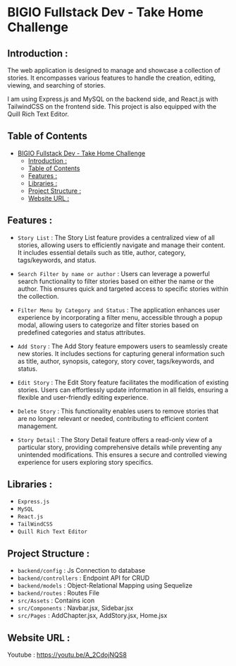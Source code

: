 # BIGIO Fullstack Dev - Take Home Challenge

## <a name="introduction"></a> Introduction :
The web application is designed to manage and showcase a collection of stories. It encompasses various features to handle the creation, editing, viewing, and searching of stories.

I am using Express.js and MySQL on the backend side, and React.js with TailwindCSS on the frontend side. This project is also equipped with the Quill Rich Text Editor.


## Table of Contents

- [BIGIO Fullstack Dev - Take Home Challenge](#bigio-fullstack-dev---take-home-challenge)
  - [ Introduction :](#-introduction-)
  - [Table of Contents](#table-of-contents)
  - [ Features :](#-features-)
  - [ Libraries :](#-libraries-)
  - [ Project Structure :](#-project-structure-)
  - [ Website URL :](#-website-url-)

## <a name="features"></a> Features :
- `Story List` : The Story List feature provides a centralized view of all stories, allowing users to efficiently navigate and manage their content. It includes essential details such as title, author, category, tags/keywords, and status.
  
- `Search Filter by name or author` : Users can leverage a powerful search functionality to filter stories based on either the name or the author. This ensures quick and targeted access to specific stories within the collection.
  
- `Filter Menu by Category and Status` : The application enhances user experience by incorporating a filter menu, accessible through a popup modal, allowing users to categorize and filter stories based on predefined categories and status attributes.
  
- `Add Story` : The Add Story feature empowers users to seamlessly create new stories. It includes sections for capturing general information such as title, author, synopsis, category, story cover, tags/keywords, and status. 
  
- `Edit Story` : The Edit Story feature facilitates the modification of existing stories. Users can effortlessly update information in all fields, ensuring a flexible and user-friendly editing experience.
  
- `Delete Story` : This functionality enables users to remove stories that are no longer relevant or needed, contributing to efficient content management.
  
- `Story Detail` : The Story Detail feature offers a read-only view of a particular story, providing comprehensive details while preventing any unintended modifications. This ensures a secure and controlled viewing experience for users exploring story specifics.

## <a name="libraries"></a> Libraries :
- `Express.js`
- `MySQL`
- `React.js`
- `TailWindCSS`
- `Quill Rich Text Editor`

## <a name="project-structures"></a> Project Structure :
* `backend/config` : Js Connection to database
* `backend/controllers` : Endpoint API for CRUD
* `backend/models` : Object-Relational Mapping using Sequelize
* `backend/routes` : Routes File
* `src/Assets` : Contains icon
* `src/Components` : Navbar.jsx, Sidebar.jsx
* `src/Pages` : AddChapter.jsx, AddStory.jsx, Home.jsx

## <a name="apk-link"></a> Website URL :
Youtube : https://youtu.be/A_2CdojNQS8